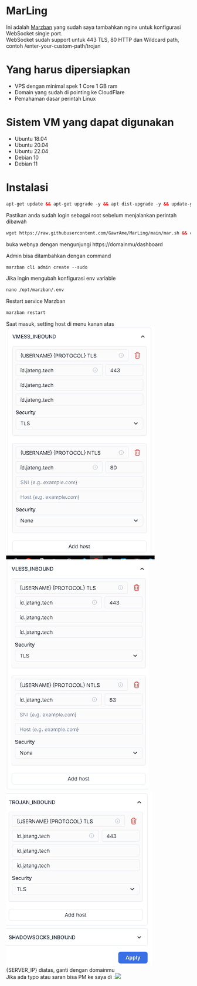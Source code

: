 # MarLing

Ini adalah [Marzban](https://github.com/Gozargah/Marzban) yang sudah saya tambahkan nginx untuk konfigurasi WebSocket single port. </br>
WebSocket sudah support untuk 443 TLS, 80 HTTP dan Wildcard path, contoh /enter-your-custom-path/trojan

# Yang harus dipersiapkan
- VPS dengan minimal spek 1 Core 1 GB ram
- Domain yang sudah di pointing ke CloudFlare
- Pemahaman dasar perintah Linux

# Sistem VM yang dapat digunakan

- Ubuntu 18.04 </br>
- Ubuntu 20.04 </br>
- Ubuntu 22.04 </br>
- Debian 10 </br>
- Debian 11 </br>



# Instalasi
  ```html
 apt-get update && apt-get upgrade -y && apt dist-upgrade -y && update-grub && reboot
 ```
Pastikan anda sudah login sebagai root sebelum menjalankan perintah dibawah
 ```html
 wget https://raw.githubusercontent.com/GawrAme/MarLing/main/mar.sh && chmod +x mar.sh && ./mar.sh
 ```
 

 
buka webnya dengan mengunjungi https://domainmu/dashboard <br>

Admin bisa ditambahkan dengan command
```html
marzban cli admin create --sudo
 ```
Jika ingin mengubah konfigurasi env variable 
```html
nano /opt/marzban/.env
 ```
Restart service Marzban 
```html
marzban restart
 ```
 
 Saat masuk, setting host di menu kanan atas <br>
 ![Screenshot_20230404-154004_Termius](https://raw.githubusercontent.com/Agunxzzz/MarXray/main/vmess.png)
 ![Screenshot_20230404-154004_Termius](https://raw.githubusercontent.com/Agunxzzz/MarXray/main/vless.png)
 ![Screenshot_20230404-154004_Termius](https://raw.githubusercontent.com/Agunxzzz/MarXray/main/trojan.png)
 <br>
 {SERVER_IP} diatas, ganti dengan domainmu <br>
Jika ada typo atau saran bisa PM ke saya di :<a href="https://t.me/EkoLing" target=”_blank”><img src="https://img.shields.io/static/v1?style=for-the-badge&logo=Telegram&label=Telegram&message=Click%20Here&color=blue"></a><br>
<br>



